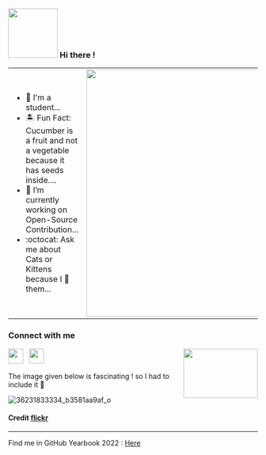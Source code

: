###  <img src="https://user-images.githubusercontent.com/74366348/171692513-d05f1059-b91c-4597-8dac-ec1729bebf6b.gif" width="100px" height = "100px"> Hi there !

<!--
**shreelakshmijoshi/shreelakshmijoshi** is a ✨ _special_ ✨ repository because its `README.md` (this file) appears on your GitHub profile.

Here are some ideas to get you started:

- 🔭 I’m currently working on ...
- 🌱 I’m currently learning ...
- 👯 I’m looking to collaborate on ...
- 🤔 I’m looking for help with ...
- 💬 Ask me about ...
- 📫 How to reach me: ...
- 😄 Pronouns: ...
- ⚡ Fun fact: ...
-->
<table>
<tr>
<td width="70%">
<ul>
          <li>🌊 I'm a student...</li>
          <li>🏝 Fun Fact: Cucumber is a fruit and not a vegetable because it has seeds inside....</li>
          <li>🔭 I’m currently working on Open-Source Contribution... </li>
<!--           <li>🌱 I’m currently learning Virtual Reality... </li> -->
          <li>:octocat: Ask me about Cats or Kittens because I 💛 them...  </li>

<!--           <li>📈📉 I believe learning curve is never linear it's always in bits and pieces </li> -->
 </ul>  
</td>
<td width="50%">
 <img src="https://user-images.githubusercontent.com/74366348/156974446-534dea9a-0378-4ada-911b-9028e743e161.png" width="500" />
</td>
</table>
<h3 align="left">Connect with me</h3>

<img src = "https://user-images.githubusercontent.com/74366348/171693868-91c9cfcc-9484-420c-996e-79a5b5feea13.gif" width ="150px" height = "100px" style="right" img align = "right">
<p align='left'>
<a href="mailto:shreelakshmi.joshi@outlook.com"><img height="30" src="https://raw.githubusercontent.com/iansmathew/iansmathew/master/assets/icon_email.png"></a>&nbsp;&nbsp;
<a href="https://www.linkedin.com/in/shreelakshmi-joshi-a250a61a6/"><img height="30" src="https://raw.githubusercontent.com/iansmathew/iansmathew/master/assets/icon_linkedin.png"></a>&nbsp;&nbsp;
</p>



The image given below is fascinating ! so I had to include it 🙂

![36231833334_b3581aa9af_o](https://user-images.githubusercontent.com/74366348/156703518-fdef9729-0ea4-4df7-965b-c0745903b324.png)

#### Credit [flickr](https://www.flickr.com/photos/95869671@N08/36231833334)
---

Find me in GitHub Yearbook 2022 : [Here](https://education.github.com/graduation/yearbook?sort=az&page=50&search=shreelakshmijoshi#shreelakshmijoshi)


<!-- 
<img src="https://user-images.githubusercontent.com/74366348/180488790-3e35a083-814e-4413-8d37-404e26c7f760.png" width="200px" height = "200px"> 

 - 🌊 I'm a student...
 - 🏝 Fun Fact: Cucumber is a fruit and not a vegetable because it has seeds inside....
 - 🔭 I’m currently working on Open-Source Contribution...
 - 🌱 I’m currently learning Virtual Reality... 
 - :octocat: Ask me about Cats or Kittens becuase I 💛 them...

  -->
<!-- #### My Leetcode profile 🙂 -->

<!-- ![Leetcode Stats](https://leetcode.card.workers.dev/?username=Shreelakshmi_M_Joshi)
 -->
 
<!-- ![](https://komarev.com/ghpvc/?username=shreelakshmijoshi&color=green) -->
